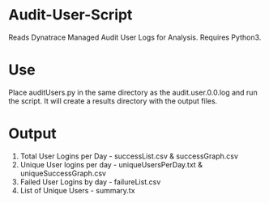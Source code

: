 # Audit-User-Script
Reads Dynatrace Managed Audit User Logs for Analysis. Requires Python3.

#	Use 
Place auditUsers.py in the same directory as the audit.user.0.0.log and run the script. It will create a results directory with the output files. 

# Output
1. Total User Logins per Day - successList.csv & successGraph.csv
2. Unique User logins per day - uniqueUsersPerDay.txt & uniqueSuccessGraph.csv
3. Failed User Logins by day - failureList.csv
4. List of Unique Users - summary.tx
